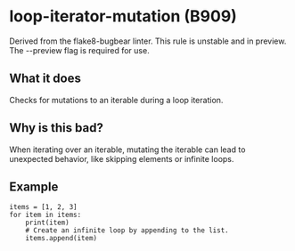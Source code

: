 # loop-iterator-mutation (B909)
Derived from the flake8-bugbear linter.
This rule is unstable and in preview. The --preview flag is required for use.
## What it does
Checks for mutations to an iterable during a loop iteration.
## Why is this bad?
When iterating over an iterable, mutating the iterable can lead to unexpected
behavior, like skipping elements or infinite loops.
## Example
```
items = [1, 2, 3]
for item in items:
    print(item)
    # Create an infinite loop by appending to the list.
    items.append(item)
```